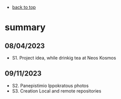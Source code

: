 

* [back to top](README.md)

# summary

## 08/04/2023
- S1. Project idea, while drinkig tea at Neos Kosmos

## 09/11/2023
- S2. Panepistimio Ippokratous photos
- S3. Creation Local and remote repositories